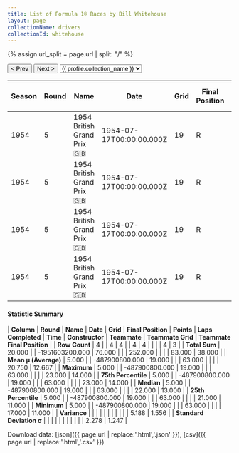```yaml
---
title: List of Formula 1® Races by Bill Whitehouse
layout: page
collectionName: drivers
collectionId: whitehouse
---
```


{% assign url_split = page.url | split: "/" %}
<div id="collection-navigation">
<button onclick="selector.options[selector.selectedIndex-1].value && (window.location = selector.options[selector.selectedIndex-1].value);">&lt; Prev</button>
<button onclick="selector.options[selector.selectedIndex+1].value && (window.location = selector.options[selector.selectedIndex+1].value);">Next &gt;</button>
<select id="selector" onchange="this.options[this.selectedIndex].value && (window.location = this.options[this.selectedIndex].value);">
  {% for collectionId in site.data[page.collectionName].refs %}
    {% if collectionId == page.collectionId %}
      {% assign selected = "selected" %}
    {% else %}
      {% assign selected = "" %}
    {% endif %}
    {% assign profile = site.data[page.collectionName][collectionId].profile %}
    <option value="/f1/{{ page.collectionName }}/{{ collectionId }}/{{ url_split[4] }}" {{ selected }}>{{ profile.collection_name }}</option>
  {% endfor %}
</select>
</div>

| Season | Round | Name | Date | Grid | Final Position | Points | Laps Completed | Time | Constructor | Teammate | Teammate Grid | Teammate Final Position |
|--|--|--|--|--|--|--|--|--|--|--|--|--|
| 1954 | 5 | 1954 British Grand Prix 🇬🇧 | 1954-07-17T00:00:00.000Z | 19 | R | 0.0 | 63 |   | Connaught 🇬🇧 | [Don Beauman 🇬🇧](/f1/drivers/beauman) | 17 | 11 |
| 1954 | 5 | 1954 British Grand Prix 🇬🇧 | 1954-07-17T00:00:00.000Z | 19 | R | 0.0 | 63 |   | Connaught 🇬🇧 | [Leslie Marr 🇬🇧](/f1/drivers/marr) | 22 | 13 |
| 1954 | 5 | 1954 British Grand Prix 🇬🇧 | 1954-07-17T00:00:00.000Z | 19 | R | 0.0 | 63 |   | Connaught 🇬🇧 | [Leslie Thorne 🇬🇧](/f1/drivers/thorne) | 23 | 14 |
| 1954 | 5 | 1954 British Grand Prix 🇬🇧 | 1954-07-17T00:00:00.000Z | 19 | R | 0.0 | 63 |   | Connaught 🇬🇧 | [John Riseley-Prichard 🇬🇧](/f1/drivers/riseley_prichard) | 21 | R |

#### Statistic Summary

| **Column** | **Round** | **Name** | **Date** | **Grid** | **Final Position** | **Points** | **Laps Completed** | **Time** | **Constructor** | **Teammate** | **Teammate Grid** | **Teammate Final Position** |
| **Row Count** | 4 |  | 4 | 4 |  | 4 | 4 |  |  |  | 4 | 3 |
| **Total Sum** | 20.000 |  | -1951603200.000 | 76.000 |  |  | 252.000 |  |  |  | 83.000 | 38.000 |
| **Mean μ (Average)** | 5.000 |  | -487900800.000 | 19.000 |  |  | 63.000 |  |  |  | 20.750 | 12.667 |
| **Maximum** | 5.000 |  | -487900800.000 | 19.000 |  |  | 63.000 |  |  |  | 23.000 | 14.000 |
| **75th Percentile** | 5.000 |  | -487900800.000 | 19.000 |  |  | 63.000 |  |  |  | 23.000 | 14.000 |
| **Median** | 5.000 |  | -487900800.000 | 19.000 |  |  | 63.000 |  |  |  | 22.000 | 13.000 |
| **25th Percentile** | 5.000 |  | -487900800.000 | 19.000 |  |  | 63.000 |  |  |  | 21.000 | 11.000 |
| **Minimum** | 5.000 |  | -487900800.000 | 19.000 |  |  | 63.000 |  |  |  | 17.000 | 11.000 |
| **Variance** |  |  |  |  |  |  |  |  |  |  | 5.188 | 1.556 |
| **Standard Deviation σ** |  |  |  |  |  |  |  |  |  |  | 2.278 | 1.247 |

Download data: [json]({{ page.url | replace:'.html','.json' }}), [csv]({{ page.url | replace:'.html','.csv' }})
